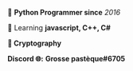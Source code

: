 🐍 **Python Programmer since** *2016*
 
 🔎 Learning **javascript, C++, C#**
 
**💖 Cryptography**

__Discord 🌐:__ **Grosse pastèque#6705**
